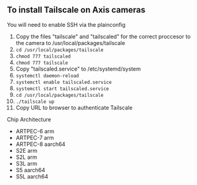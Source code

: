 ## To install Tailscale on Axis cameras

You will need to enable SSH via the plainconfig 

1. Copy the files "tailscale" and "tailscaled" for the correct proccesor to the camera to /usr/local/packages/tailscale
2. `cd /usr/local/packages/tailscale`
3. `chmod 777 tailscaled`
4. `chmod 777 tailscale`
5. Copy "tailscaled.service" to /etc/systemd/system
6. `systemctl daemon-reload`
7. `systemctl enable tailscaled.service`
8. `systemctl start tailscaled.service`
9. `cd /usr/local/packages/tailscale`
10. `./tailscale up`
11. Copy URL to browser to authenticate Tailscale

Chip	Architecture
* ARTPEC-6	arm
* ARTPEC-7	arm
* ARTPEC-8	aarch64
* S2E	arm
* S2L	arm
* S3L	arm
* S5	aarch64
* S5L	aarch64

